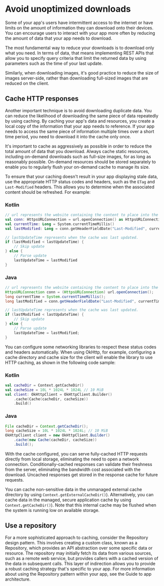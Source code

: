 # Avoid unoptimized downloads

Some of your app's users have intermittent access to the internet or have limits on the amount of information they can download onto their devices. You can encourage users to interact with your app more often by reducing the amount of data that your app needs to download.

The most fundamental way to reduce your downloads is to download only what you need. In terms of data, that means implementing REST APIs that allow you to specify query criteria that limit the returned data by using parameters such as the time of your last update.

Similarly, when downloading images, it's good practice to reduce the size of images server-side, rather than downloading full-sized images that are reduced on the client.

Cache HTTP responses
--------------------

Another important technique is to avoid downloading duplicate data. You can reduce the likelihood of downloading the same piece of data repeatedly by using caching. By caching your app's data and resources, you create a local copy of the information that your app needs to reference. If your app needs to access the same piece of information multiple times over a short time period, you need to download it into the cache only once.

It's important to cache as aggressively as possible in order to reduce the total amount of data that you download. Always cache static resources, including on-demand downloads such as full-size images, for as long as reasonably possible. On-demand resources should be stored separately to enable you to regularly flush your on-demand cache to manage its size.

To ensure that your caching doesn't result in your app displaying stale data, use the appropriate HTTP status codes and headers, such as the `ETag` and `Last-Modified` headers. This allows you to determine when the associated content should be refreshed. For example:

### Kotlin

```kotlin
// url represents the website containing the content to place into the cache.
val conn: HttpsURLConnection = url.openConnection() as HttpsURLConnection
val currentTime: Long = System.currentTimeMillis()
val lastModified: Long = conn.getHeaderFieldDate("Last-Modified", currentTime)

// lastUpdateTime represents when the cache was last updated.
if (lastModified < lastUpdateTime) {
    // Skip update
} else {
    // Parse update
    lastUpdateTime = lastModified
}
```

### Java

```java
// url represents the website containing the content to place into the cache.
HttpsURLConnection conn = (HttpsURLConnection) url.openConnection();
long currentTime = System.currentTimeMillis();
long lastModified = conn.getHeaderFieldDate("Last-Modified", currentTime);

// lastUpdateTime represents when the cache was last updated.
if (lastModified < lastUpdateTime) {
    // Skip update
} else {
    // Parse update
    lastUpdateTime = lastModified;
}
```

You can configure some networking libraries to respect these status codes and headers automatically. When using OkHttp, for example, configuring a cache directory and cache size for the client will enable the library to use HTTP caching, as shown in the following code sample:

### Kotlin

```kotlin
val cacheDir = Context.getCacheDir()
val cacheSize = 10L * 1024L * 1024L // 10 MiB
val client: OkHttpClient = OkHttpClient.Builder()
    .cache(Cache(cacheDir, cacheSize))
    .build()
```

### Java

```java
File cacheDir = Context.getCacheDir();
long cacheSize = 10L * 1024L * 1024L; // 10 MiB
OkHttpClient client = new OkHttpClient.Builder()
    .cache(new Cache(cacheDir, cacheSize))
    .build();
```

With the cache configured, you can serve fully-cached HTTP requests directly from local storage, eliminating the need to open a network connection. Conditionally-cached responses can validate their freshness from the server, eliminating the bandwidth cost associated with the download. Uncached responses get stored in the response cache for future requests.

You can cache non-sensitive data in the unmanaged external cache directory by using `Context.getExternalCacheDir()`). Alternatively, you can cache data in the managed, secure application cache by using `Context.getCacheDir()`). Note that this internal cache may be flushed when the system is running low on available storage.

Use a repository
----------------

For a more sophisticated approach to caching, consider the Repository design pattern. This involves creating a custom class, known as a Repository, which provides an API abstraction over some specific data or resource. The repository may initially fetch its data from various sources, such as a remote web service, but provides callers with a cached version of the data in subsequent calls. This layer of indirection allows you to provide a robust caching strategy that's specific to your app. For more information about using the Repository pattern within your app, see the Guide to app architecture.